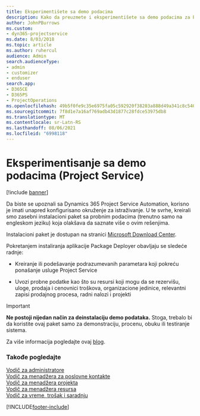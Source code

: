 ```yaml
---
title: Eksperimentišete sa demo podacima
description: Kako da preuzmete i eksperimentišete sa demo podacima za Project Service Automation.
author: JohnPBurrows
ms.custom:
- dyn365-projectservice
ms.date: 8/03/2018
ms.topic: article
ms.author: ruhercul
audience: Admin
search.audienceType:
- admin
- customizer
- enduser
search.app:
- D365CE
- D365PS
- ProjectOperations
ms.openlocfilehash: 49b5f0fe9c35e6975fa05c592920f38203a888d49a341c8c54005c4bdb3a0786
ms.sourcegitcommit: 7f8d1e7a16af769adb43d1877c28fdce53975db8
ms.translationtype: MT
ms.contentlocale: sr-Latn-RS
ms.lasthandoff: 08/06/2021
ms.locfileid: "6998118"
---
```

# <a name="experiment-with-demo-data-project-service"></a>Eksperimentisanje sa demo podacima (Project Service)

[!include [banner](../includes/psa-now-project-operations.md)]

Da biste se upoznali sa Dynamics 365 Project Service Automation, korisno je imati unapred konfigurisano okruženje za istraživanje. U te svrhe, kreirali smo zasebni instalacioni paket sa probnim podacima (trenutno samo na engleskom jeziku) koja olakšava da saznate više o ovim rešenjima. 

Instalacioni paket je dostupan na stranici [Microsoft Download Center](https://go.microsoft.com/fwlink/?linkid=859966).  

Pokretanjem instaliranja aplikacije Package Deployer obavljaju se sledeće radnje: 
  
-   Kreiranje ili podešavanje podrazumevanih parametara koji pokreću ponašanje usluge Project Service  
  
-   Uvozi probne podatke kao što su resursi koji mogu da se rezervišu, uloge, prodaja i cenovnici troškova, organizacione jedinice, relevantni zapisi prodajnog procesa, radni nalozi i projekti    
  
> [!IMPORTANT]
> **Ne postoji nijedan način za deinstalaciju demo podataka.** Stoga, trebalo bi da koristite ovaj paket samo za demonstraciju, procenu, obuku ili testiranje sistema.

Za više informacija pogledajte ovaj [blog](https://blogs.msdn.microsoft.com/crm/2017/10/24/microsoft-dynamics-365-for-field-service-and-project-service-automation-sample-data).





  
### <a name="see-also"></a>Takođe pogledajte  
 [Vodič za administratore](../psa/admin-guide.md)   
 [Vodič za menadžera za poslovne kontakte](../psa/account-manager-guide.md)   
 [Vodič za menadžera projekta](../psa/project-manager-guide.md)   
 [Vodič za menadžera resursa](../psa/resource-manager-guide.md)   
 [Vodič za vreme, trošak i saradnju](../psa/time-expense-collaboration-guide.md)


[!INCLUDE[footer-include](../includes/footer-banner.md)]